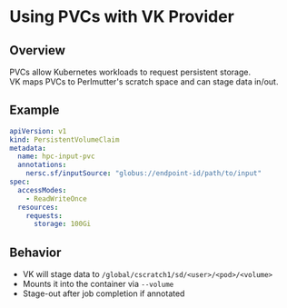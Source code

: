 # Using PVCs with VK Provider

## Overview
PVCs allow Kubernetes workloads to request persistent storage.  
VK maps PVCs to Perlmutter's scratch space and can stage data in/out.

## Example
```yaml
apiVersion: v1
kind: PersistentVolumeClaim
metadata:
  name: hpc-input-pvc
  annotations:
    nersc.sf/inputSource: "globus://endpoint-id/path/to/input"
spec:
  accessModes:
    - ReadWriteOnce
  resources:
    requests:
      storage: 100Gi
```

## Behavior
- VK will stage data to `/global/cscratch1/sd/<user>/<pod>/<volume>`
- Mounts it into the container via `--volume`
- Stage-out after job completion if annotated
